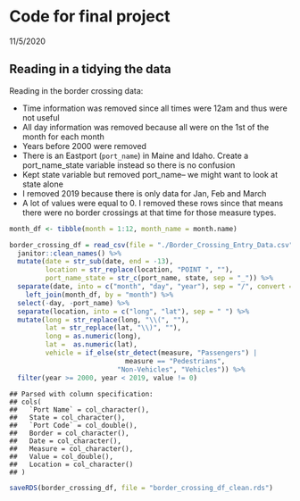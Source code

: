 Code for final project
================
11/5/2020

## Reading in a tidying the data

Reading in the border crossing data:

  - Time information was removed since all times were 12am and thus were
    not useful
  - All day information was removed because all were on the 1st of the
    month for each month
  - Years before 2000 were removed
  - There is an Eastport (`port_name`) in Maine and Idaho. Create a
    port\_name\_state variable instead so there is no confusion
  - Kept state variable but removed port\_name– we might want to look at
    state alone
  - I removed 2019 because there is only data for Jan, Feb and March
  - A lot of values were equal to 0. I removed these rows since that
    means there were no border crossings at that time for those measure
    types.

<!-- end list -->

``` r
month_df <- tibble(month = 1:12, month_name = month.name)

border_crossing_df = read_csv(file = "./Border_Crossing_Entry_Data.csv") %>% 
  janitor::clean_names() %>% 
  mutate(date = str_sub(date, end = -13), 
         location = str_replace(location, "POINT ", ""), 
         port_name_state = str_c(port_name, state, sep = "_")) %>% 
  separate(date, into = c("month", "day", "year"), sep = "/", convert = TRUE) %>% 
    left_join(month_df, by = "month") %>%
  select(-day, -port_name) %>% 
  separate(location, into = c("long", "lat"), sep = " ") %>% 
  mutate(long = str_replace(long, "\\(", ""), 
         lat = str_replace(lat, "\\)", ""), 
         long = as.numeric(long),
         lat =  as.numeric(lat), 
         vehicle = if_else(str_detect(measure, "Passengers") |
                             measure == "Pedestrians",
                           "Non-Vehicles", "Vehicles")) %>% 
  filter(year >= 2000, year < 2019, value != 0)
```

    ## Parsed with column specification:
    ## cols(
    ##   `Port Name` = col_character(),
    ##   State = col_character(),
    ##   `Port Code` = col_double(),
    ##   Border = col_character(),
    ##   Date = col_character(),
    ##   Measure = col_character(),
    ##   Value = col_double(),
    ##   Location = col_character()
    ## )

``` r
saveRDS(border_crossing_df, file = "border_crossing_df_clean.rds")
```

